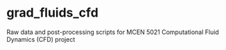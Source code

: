 # grad_fluids_cfd
Raw data and post-processing scripts for MCEN 5021 Computational Fluid Dynamics (CFD) project
